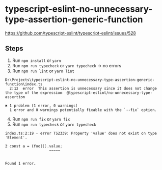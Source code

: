 # typescript-eslint-no-unnecessary-type-assertion-generic-function
https://github.com/typescript-eslint/typescript-eslint/issues/528
## Steps
1. Run `npm install` or `yarn`
2. Run `npm run typecheck` or `yarn typecheck` -> no errors
3. Run `npm run lint` or `yarn lint`
```
D:\Projects\typescript-eslint-no-unnecessary-type-assertion-generic-function\index.ts
  2:12  error  This assertion is unnecessary since it does not change the type of the expression  @typescript-eslint/no-unnecessary-type-assertion

✖ 1 problem (1 error, 0 warnings)
  1 error and 0 warnings potentially fixable with the `--fix` option.
```
4. Run `npm run fix` or `yarn fix`
5. Run `npm run typecheck` or `yarn typecheck`
```
index.ts:2:19 - error TS2339: Property 'value' does not exist on type 'Element'.

2 const a = (foo()).value;
                    ~~~~~


Found 1 error.
```